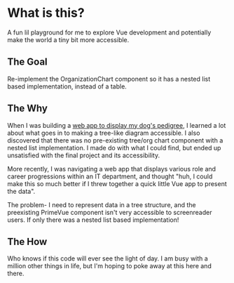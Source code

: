 # What is this?

A fun lil playground for me to explore Vue development and potentially make the world a tiny bit more accessible.

## The Goal

Re-implement the OrganizationChart component so it has a nested list based implementation, instead of a table.

## The Why

When I was building a [web app to display my dog's pedigree](https://arielrezinn.github.io/pedigree/), I learned a lot about what goes in to making a tree-like diagram accessible. I also discovered that there was no pre-existing tree/org chart component with a nested list implementation. I made do with what I could find, but ended up unsatisfied with the final project and its accessibility.

More recently, I was navigating a web app that displays various role and career progressions within an IT department, and thought "huh, I could make this so much better if I threw together a quick little Vue app to present the data".

The problem- I need to represent data in a tree structure, and the preexisting PrimeVue component isn't very accessible to screenreader users. If only there was a nested list based implementation!

## The How

Who knows if this code will ever see the light of day. I am busy with a million other things in life, but I'm hoping to poke away at this here and there.
